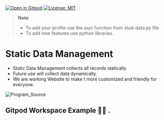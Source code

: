 [![Open in Gitpod](https://gitpod.io/button/open-in-gitpod.svg)](https://gitpod.io/#https://ganeshpatil-studenmanag-mjb8awzpekb.ws-us63.gitpod.io/)
[![License: MIT](https://img.shields.io/badge/License-MIT-yellow.svg)](https://opensource.org/licenses/MIT) 

> **Note**
>
> - To add your profile use the `dept` function from stud-data.py file 
> - To add new features use python libraries.

# Static Data Management 

- Static Data Management collects all records statically
- Future use will collect data dynamically. 
- We are working Website to make t more customized and friendly for everyone.


![Program_Source](https://user-images.githubusercontent.com/59861179/187082168-393eed06-82b6-4129-8274-878de353de44.gif)

## Gitpod Workspace Example 👨‍💻 .
